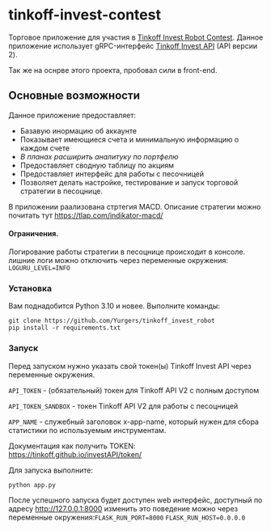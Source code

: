 # tinkoff-invest-contest
Торговое приложение для участия в [Tinkoff Invest Robot Contest](https://github.com/Tinkoff/invest-robot-contest).
Данное приложение использует gRPC-интерфейс [Tinkoff Invest API](https://github.com/Tinkoff/investAPI) (API версии 2).

Так же на оснрве этого проекта, пробовал сили в front-end.

## Основные возможности
Данное приложение предоставляет:
- Базавую инормацию об аккаунте
- Показывает имеющиеся счета и минимальную информацию о каждом счете 
- _В планах расширить аналитуку по портфелю_
- Предоставляет сводную таблицу по акциям
- Предоставляет интерфейс для работы с песочницей
- Позволяет делать настройке, тестирование и запуск торговой стратегии в песоцнице.

В приложении раализована стртегия MACD. Описание стратегии можно почитать тут https://tlap.com/indikator-macd/

#### Ограничения.
Логирование работы стратегии в песоцнице происходит в консоле.
лишние логи можно отключить через переменные окружения: `LOGURU_LEVEL=INFO`

### Установка

Вам поднадобится Python 3.10 и новее.
Выполните команды:
```shell
git clone https://github.com/Yurgers/tinkoff_invest_robot
pip install -r requirements.txt
```


### Запуск
Перед запуском нужно указать свой токен(ы) Tinkoff Invest API через переменные окружения. 

`API_TOKEN` - (обязательный) токен для Tinkoff API V2 с полным доступом

`API_TOKEN_SANDBOX` - токен Tinkoff API V2 для работы с песоцницей

`APP_NAME` - служебный заголовок x-app-name, который нужен для сбора статистики по используемым инструментам.

Документация как получить TOKEN:
https://tinkoff.github.io/investAPI/token/

Для запуска выполните:
```shell
python app.py
```

После успешного запуска будет доступен web интерфейс, доступный по адресу http://127.0.0.1:8000
изменить это поведение можно через переменные окружения:`FLASK_RUN_PORT=8000`
`FLASK_RUN_HOST=0.0.0.0`